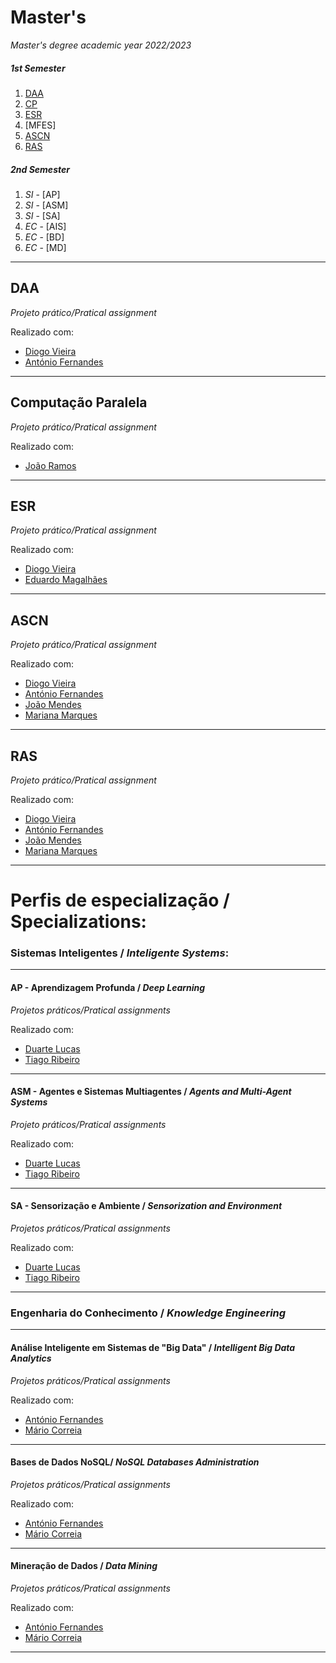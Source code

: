 # Master's

_Master's degree academic year 2022/2023_


##### 1st Semester

1. [DAA](https://github.com/joaotorres01/Masters/tree/main/DAA)
2. [CP](https://github.com/joaotorres01/Masters/tree/main/CP)
3. [ESR](https://github.com/joaotorres01/Masters/tree/main/ESR)
4. [MFES]
5. [ASCN](https://github.com/joaotorres01/Masters/tree/main/ASCN)
6. [RAS](https://github.com/joaotorres01/Masters/tree/main/RAS)

##### 2nd Semester

1. *SI* - [AP]
2. *SI* - [ASM]
3. *SI* - [SA]
4. *EC* - [AIS]
5. *EC* - [BD]
6. *EC* - [MD]

---

## DAA

_Projeto prático/Pratical assignment_

Realizado com:
* [Diogo Vieira](https://github.com/DiogoVieira63) 
* [António Fernandes](https://github.com/antoniolmf)


---

## Computação Paralela

_Projeto prático/Pratical assignment_

Realizado com:
* [João Ramos](https://github.com/JoaoRamoss)

---

## ESR 
_Projeto prático/Pratical assignment_

Realizado com:
* [Diogo Vieira](https://github.com/DiogoVieira63) 
* [Eduardo Magalhães](https://github.com/edumagalhaes10)


---

## ASCN   
_Projeto prático/Pratical assignment_

Realizado com:
* [Diogo Vieira](https://github.com/DiogoVieira63) 
* [António Fernandes](https://github.com/antoniolmf)
* [João Mendes](https://github.com/joaopsmendes)
* [Mariana Marques](https://github.com/marianarmarques)

---

## RAS   
_Projeto prático/Pratical assignment_

Realizado com:
* [Diogo Vieira](https://github.com/DiogoVieira63) 
* [António Fernandes](https://github.com/antoniolmf)
* [João Mendes](https://github.com/joaopsmendes)
* [Mariana Marques](https://github.com/marianarmarques)


---

# Perfis de especialização / Specializations:

### **Sistemas Inteligentes** / **_Inteligente Systems_**:

---

#### AP - Aprendizagem Profunda / *Deep Learning*
_Projetos práticos/Pratical assignments_

Realizado com:
* [Duarte Lucas](https://github.com/DuarteAugustoRodriguesLucas)
* [Tiago Ribeiro](https://github.com/tiagoribeiro2001)


---

#### ASM - Agentes e Sistemas Multiagentes / *Agents and Multi-Agent Systems*
_Projeto práticos/Pratical assignments_

Realizado com:
* [Duarte Lucas](https://github.com/DuarteAugustoRodriguesLucas)
* [Tiago Ribeiro](https://github.com/tiagoribeiro2001)

---

#### SA - Sensorização e Ambiente / *Sensorization and Environment*
_Projetos práticos/Pratical assignments_

Realizado com:
* [Duarte Lucas](https://github.com/DuarteAugustoRodriguesLucas)
* [Tiago Ribeiro](https://github.com/tiagoribeiro2001)


---


### **Engenharia do Conhecimento** / **_Knowledge Engineering_** 

---

####  Análise Inteligente em Sistemas de "Big Data" / *Intelligent Big Data Analytics*
_Projetos práticos/Pratical assignments_

Realizado com:
* [António Fernandes](https://github.com/antoniolmf)
* [Mário Correia](https://github.com/mariopcorreia)


---

#### Bases de Dados NoSQL/ *NoSQL Databases Administration*
_Projetos práticos/Pratical assignments_

Realizado com:
* [António Fernandes](https://github.com/antoniolmf)
* [Mário Correia](https://github.com/mariopcorreia)

---

#### Mineração de Dados / *Data Mining*
_Projetos práticos/Pratical assignments_

Realizado com:
* [António Fernandes](https://github.com/antoniolmf)
* [Mário Correia](https://github.com/mariopcorreia)

---
